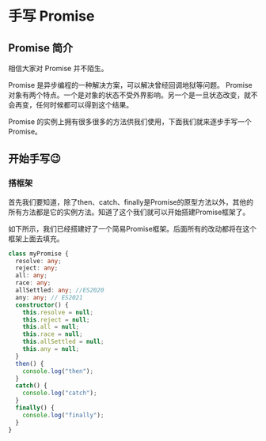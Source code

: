 # 手写 Promise

## Promise 简介

相信大家对 Promise 并不陌生。

Promise 是异步编程的一种解决方案，可以解决曾经回调地狱等问题。
Promise 对象有两个特点。一个是对象的状态不受外界影响。另一个是一旦状态改变，就不会再变，任何时候都可以得到这个结果。

Promise 的实例上拥有很多很多的方法供我们使用，下面我们就来逐步手写一个 Promise。

## 开始手写:wink:
### 搭框架
首先我们要知道，除了then、catch、finally是Promise的原型方法以外，其他的所有方法都是它的实例方法。知道了这个我们就可以开始搭建Promise框架了。

如下所示，我们已经搭建好了一个简易Promise框架。后面所有的改动都将在这个框架上面去填充。
```ts
class myPromise {
  resolve: any;
  reject: any;
  all: any;
  race: any;
  allSettled: any; //ES2020
  any: any; // ES2021
  constructor() {
    this.resolve = null;
    this.reject = null;
    this.all = null;
    this.race = null;
    this.allSettled = null;
    this.any = null;
  }
  then() {
    console.log("then");
  }
  catch() {
    console.log("catch");
  }
  finally() {
    console.log("finally");
  }
}
```